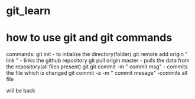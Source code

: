 # git_learn

# how to use git and git commands
commands:
git init - to intialize the directory(folder)
git remote add origin " link " - links the github repository
git pull origin master - pulls the data from the repository(all files present)
git git commit -m " commit msg" - commits the file which is changed
git commit -a -m " commit mesage"  -commits all file

will be back
